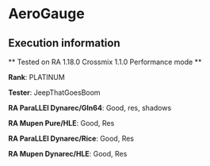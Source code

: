 # AeroGauge 

## Execution information

** Tested on RA 1.18.0 Crossmix 1.1.0 Performance mode **

**Rank**: PLATINUM

**Tester**: JeepThatGoesBoom


**RA ParaLLEl Dynarec/Gln64**: Good, res, shadows

**RA Mupen Pure/HLE**: Good, Res

**RA ParaLLEl Dynarec/Rice**: Good, Res

**RA Mupen Dynarec/HLE**: Good, Res